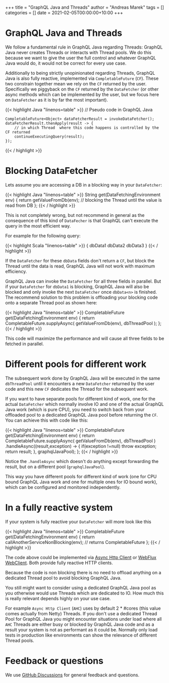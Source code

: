 +++
title = "GraphQL Java and Threads"
author = "Andreas Marek"
tags = []
categories = []
date = 2021-02-05T00:00:00+10:00
+++

# GraphQL Java and Threads

We follow a fundamental rule in GraphQL Java regarding Threads: GraphQL Java never creates 
Threads or interacts with Thread pools. We do this because we want to give the user the full control 
and whatever GraphQL Java would do, it would not be correct for every use case.

Additionally to being strictly unopinionated regarding Threads, GraphQL Java is also fully reactive, 
implemented via `CompletableFuture` (`CF`).
These two constrain together mean we rely on the `CF` returned by the user. 
Specifically we piggyback on the `CF` returned by the `DataFetcher` 
(or other async methods which can be implemented by the user, but we focus here on `DataFetcher` 
as it is by far the most important).


{{< highlight Java "linenos=table" >}}
    // Pseudo code in GraphQL Java
    
    CompletableFuture<Object> dataFetcherResult = invokeDataFetcher();
    dataFetcherResult.thenApply(result -> {
        // in which Thread  where this code happens is controlled by the CF returned
        continueExecutingQuery(result);
    });

{{< / highlight >}}
<p/>

# Blocking DataFetcher

Lets assume you are accessing a DB in a blocking way in your `DataFetcher`:

{{< highlight Java "linenos=table" >}}
    String get(DataFetchingEnvironment env) {
        return getValueFromDb(env); // blocking the Thread until the value is read from DB
    };
{{< / highlight >}}
<p/>

This is not completely wrong, but not recommend in general as the consequence of this kind of `DataFecher`
is that GraphQL can't execute the query in the most efficient way.

For example for the following query: 

{{< highlight Scala "linenos=table" >}}
{
    dbData1
    dbData2
    dbData3
}
{{< / highlight >}}
<p/>

If the `DataFetcher` for these `dbData` fields don't return a `CF`,
but block the Thread until the data is read, GraphQL Java will not work with maximum efficiency.

GraphQL Java can invoke the `DataFetcher` for all three fields in parallel. But if your `DataFetcher` for
`dbData1` is blocking, GraphQL Java will also be blocked and only invoke the next `DataFetcher` once `dbData<n>` 
is finished. 
The recommend solution to this problem is offloading your blocking code onto a separate Thread pool 
as shown here: 

{{< highlight Java "linenos=table" >}}
    CompletableFuture<String> get(DataFetchingEnvironment env) {
        return CompletableFuture.supplyAsync( getValueFromDb(env), dbThreadPool ); 
    };
{{< / highlight >}}
<p/>
This code will maximize the performance and will cause all three fields to be fetched in parallel.

# Different pools for different work

The subsequent work done by GraphQL Java will be executed in the same `dbThreadPool` until it 
encounters a new `DataFetcher` returned by the user code and this new `CF` dedicates the Thread 
for the subsequent work. 

If you want to have separate pools for different kind of work, one for the actual `DataFetcher` which normally
involve IO and one of the actual GraphQL Java work (which is pure CPU), you need to switch back from your offloaded
pool to a dedicated GraphQL Java pool before returning the `CF`. You can achieve this with code like this:

{{< highlight Java "linenos=table" >}}
    CompletableFuture<String> get(DataFetchingEnvironment env) {
        return CompletableFuture.supplyAsync( getValueFromDb(env), dbThreadPool )
            .handleAsync((result,exception) -> {
                if(exception !=null) throw exception;
                return result;
            }, graphqlJavaPool); 
    };
{{< / highlight >}}
<p/>

Notice the `.handleAsync` which doesn't do anything except forwarding the result, but on a 
different pool (`graphqlJavaPool`).

This way you have different pools for different kind of work (one for CPU bound GraphQL Java work and one
for multiple ones for IO bound work), which can be configured and monitored independently.

# In a fully reactive system
If your system is fully reactive your `DataFetcher` will more look like this

{{< highlight Java "linenos=table" >}}
    CompletableFuture<String> get(DataFetchingEnvironment env) {
        return callAnotherServiceNonBlocking(env); // returns CompletableFuture
    };
{{< / highlight >}}
<p/>

The code above could be implemented via [Async Http Client](https://github.com/AsyncHttpClient/async-http-client)
or [WebFlux WebClient](https://docs.spring.io/spring-framework/docs/current/reference/html/web-reactive.html#webflux-client).
Both provide fully reactive HTTP clients.

Because the code is non blocking there is no need to offload anything on a dedicated Thread pool to avoid blocking
GraphQL Java.

You still might want to consider using a dedicated GraphQL Java pool as you otherwise would use 
Threads which are dedicated to IO. How much this is really relevant depends highly on your use case.

For example `Async Http Client` (`AHC`) uses by default 2 * #cores (this value comes actually from Netty) Threads. If you 
don't use a dedicated Thread Pool for GraphQL Java you might encounter situations under load where all `AHC` 
Threads are either busy or blocked by GraphQL Java code and as a result your system is not as performant as it 
could be. Normally only load tests in production like environments can show the relevance of different Thread pools.


# Feedback or questions
We use [GitHub Discussions](https://github.com/graphql-java/graphql-java/discussions) for general feedback and questions.





